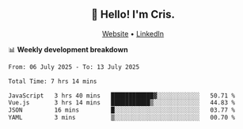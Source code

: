 
<h2 align="center">👋 Hello! I'm Cris.</h2>
<p align="center">
  <a href="https://www.criscunas.dev">Website</a> •
  <a href="https://www.linkedin.com/in/cristophercunas/">LinkedIn</a> 
</p>


📊 **Weekly development breakdown**
<!--START_SECTION:waka-->

```txt
From: 06 July 2025 - To: 13 July 2025

Total Time: 7 hrs 14 mins

JavaScript   3 hrs 40 mins   ████████████▓░░░░░░░░░░░░   50.71 %
Vue.js       3 hrs 14 mins   ███████████▒░░░░░░░░░░░░░   44.83 %
JSON         16 mins         █░░░░░░░░░░░░░░░░░░░░░░░░   03.77 %
YAML         3 mins          ▒░░░░░░░░░░░░░░░░░░░░░░░░   00.70 %
```

<!--END_SECTION:waka-->
